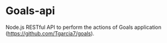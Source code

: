 # Goals-api

Node.js RESTful API to perform the actions of Goals application (https://github.com/Tgarcia7/goals). 
